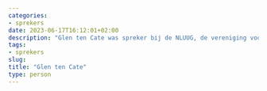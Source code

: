 ```yaml
---
categories:
- sprekers
date: 2023-06-17T16:12:01+02:00
description: "Glen ten Cate was spreker bij de NLUUG, de vereniging voor open systemen en open standaarden. Lees meer over deze spreker."
tags:
- sprekers
slug:
title: "Glen ten Cate"
type: person
---
```

